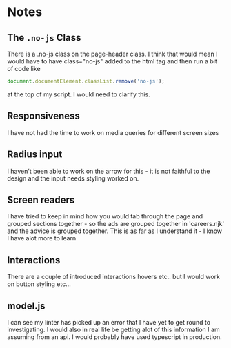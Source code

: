 # Notes 

## The `.no-js` Class
There is a .no-js class on the page-header class. I think that would mean I would have to have class="no-js" added to the html tag and then run a bit of code like 
```javascript
document.documentElement.classList.remove('no-js');
```
 at the top of my script. I would need to clarify this.

## Responsiveness

I have not had the time to work on media queries for different screen sizes

## Radius input

I haven't been able to work on the arrow for this - it is not faithful to the design and the input needs styling worked on.

## Screen readers

I have tried to keep in mind how you would tab through the page and grouped sections together - so the ads are grouped together in 'careers.njk' and the advice is grouped together. This is as far as I understand it - I know I have alot more to learn

## Interactions 

There are a couple of introduced interactions hovers etc.. but I would work on button styling etc...

## model.js

I can see my linter has picked up an error that I have yet to get round to investigating. I would also in real life be getting alot of this information I am assuming from an api. I would probably have used typescript in production.

 
